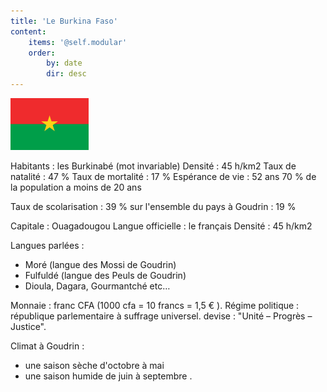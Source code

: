```yaml
---
title: 'Le Burkina Faso'
content:
    items: '@self.modular'
    order:
        by: date
        dir: desc
---
```


![](drapeauBurkinaFaso.png)

Habitants : les Burkinabé  (mot invariable)
Densité : 45 h/km2
Taux de natalité : 47 %
Taux de mortalité : 17 %
Espérance de vie :  52 ans
70 % de la population a moins de 20 ans

Taux de scolarisation : 39 % sur l'ensemble du pays
à Goudrin   : 19 %

Capitale : Ouagadougou
Langue officielle : le français
Densité : 45 h/km2

Langues parlées : 

* Moré (langue des Mossi de Goudrin)
* Fulfuldé (langue des Peuls de Goudrin)
* Dioula, Dagara, Gourmantché etc…

Monnaie :  franc CFA (1000 cfa = 10 francs  = 1,5 € ).
Régime politique : république parlementaire à suffrage universel.
devise : "Unité – Progrès –Justice".

Climat à Goudrin :
* une saison sèche d'octobre à mai
* une saison humide de juin à septembre .